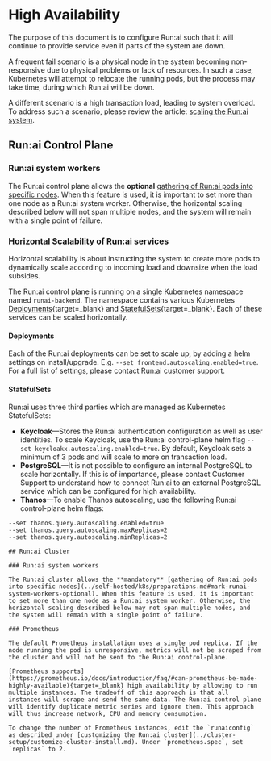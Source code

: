 
# High Availability

The purpose of this document is to configure Run:ai such that it will continue to provide service even if parts of the system are down.

A frequent fail scenario is a physical node in the system becoming non-responsive due to physical problems or lack of resources. In such a case, Kubernetes will attempt to relocate the running pods, but the process may take time, during which Run:ai will be down.

A different scenario is a high transaction load, leading to system overload. To address such a scenario, please review the article: [scaling the Run:ai system](./large-clusters.md).

## Run:ai Control Plane

### Run:ai system workers

The Run:ai control plane allows the **optional** [gathering of Run:ai pods into specific nodes](../self-hosted/k8s/preparations.md#mark-runai-system-workers-optional). When this feature is used, it is important to set more than one node as a Run:ai system worker. Otherwise, the horizontal scaling described below will not span multiple nodes, and the system will remain with a single point of failure.  

### Horizontal Scalability of Run:ai services

Horizontal scalability is about instructing the system to create more pods to dynamically scale according to incoming load and downsize when the load subsides.

The Run:ai control plane is running on a single Kubernetes namespace named `runai-backend`. The namespace contains various Kubernetes [Deployments](https://kubernetes.io/docs/concepts/workloads/controllers/deployment/){target=_blank} and [StatefulSets](https://kubernetes.io/docs/concepts/workloads/controllers/statefulset/){target=_blank}. Each of these services can be scaled horizontally.

#### Deployments

Each of the Run:ai deployments can be set to scale up, by adding a helm settings on install/upgrade. E.g. `--set frontend.autoscaling.enabled=true`. For a full list of settings, please contact Run:ai customer support.

#### StatefulSets

Run:ai uses three third parties which are managed as Kubernetes StatefulSets:

* **Keycloak**&mdash;Stores the Run:ai authentication configuration as well as user identities. To scale Keycloak, use the Run:ai control-plane helm flag `--set keycloakx.autoscaling.enabled=true`. By default, Keycloak sets a minimum of 3 pods and will scale to more on transaction load.
* **PostgreSQL**&mdash;It is not possible to configure an internal PostgreSQL to scale horizontally. If this is of importance, please contact Customer Support to understand how to connect Run:ai to an external PostgreSQL service which can be configured for high availability.
* **Thanos**&mdash;To enable Thanos autoscaling, use the following Run:ai control-plane helm flags:

```
--set thanos.query.autoscaling.enabled=true  
--set thanos.query.autoscaling.maxReplicas=2 
--set thanos.query.autoscaling.minReplicas=2 

## Run:ai Cluster

### Run:ai system workers

The Run:ai cluster allows the **mandatory** [gathering of Run:ai pods into specific nodes](../self-hosted/k8s/preparations.md#mark-runai-system-workers-optional). When this feature is used, it is important to set more than one node as a Run:ai system worker. Otherwise, the horizontal scaling described below may not span multiple nodes, and the system will remain with a single point of failure.  

### Prometheus

The default Prometheus installation uses a single pod replica. If the node running the pod is unresponsive, metrics will not be scraped from the cluster and will not be sent to the Run:ai control-plane.

[Prometheus supports](https://prometheus.io/docs/introduction/faq/#can-prometheus-be-made-highly-available){target=_blank} high availability by allowing to run multiple instances. The tradeoff of this approach is that all instances will scrape and send the same data. The Run:ai control plane will identify duplicate metric series and ignore them. This approach will thus increase network, CPU and memory consumption.

To change the number of Prometheus instances, edit the `runaiconfig` as described under [customizing the Run:ai cluster](../cluster-setup/customize-cluster-install.md). Under `prometheus.spec`, set `replicas` to 2.
